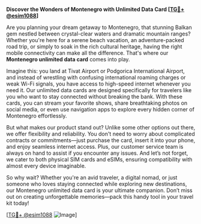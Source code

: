 **Discover the Wonders of Montenegro with Unlimited Data Card [[TG💪+ @esim1088](https://t.me/s/esim1088)]**

Are you planning your dream getaway to Montenegro, that stunning Balkan gem nestled between crystal-clear waters and dramatic mountain ranges? Whether you're here for a serene beach vacation, an adventure-packed road trip, or simply to soak in the rich cultural heritage, having the right mobile connectivity can make all the difference. That's where our **Montenegro unlimited data card** comes into play.

Imagine this: you land at Tivat Airport or Podgorica International Airport, and instead of wrestling with confusing international roaming charges or weak Wi-Fi signals, you have access to high-speed internet whenever you need it. Our unlimited data cards are designed specifically for travelers like you who want to stay connected without breaking the bank. With these cards, you can stream your favorite shows, share breathtaking photos on social media, or even use navigation apps to explore every hidden corner of Montenegro effortlessly.

But what makes our product stand out? Unlike some other options out there, we offer flexibility and reliability. You don't need to worry about complicated contracts or commitments—just purchase the card, insert it into your phone, and enjoy seamless internet access. Plus, our customer service team is always on hand to assist if you encounter any issues. And let’s not forget, we cater to both physical SIM cards and eSIMs, ensuring compatibility with almost every device imaginable.

So why wait? Whether you're an avid traveler, a digital nomad, or just someone who loves staying connected while exploring new destinations, our Montenegro unlimited data card is your ultimate companion. Don’t miss out on creating unforgettable memories—pack this handy tool in your travel kit today!

[[TG💪+ @esim1088](https://t.me/s/esim1088) ![Image](https://i.postimg.cc/Y0z9fWf4/image.png)]